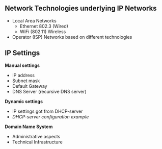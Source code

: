 ## Network Technologies underlying IP Networks
- Local Area Networks
  - Ethernet 802.3 (Wired)
  - WiFi (802.11) Wireless
- Operator (ISP) Networks based on different technologies


## IP Settings
**Manual settings**
- IP address
- Subnet mask
- Default Gateway
- DNS Server (recursive DNS server)

**Dynamic settings**
- IP settings got from DHCP-server
- _DHCP-server configuration example_

**Domain Name System**
- Administrative aspects
- Technical Infrastructure

  
